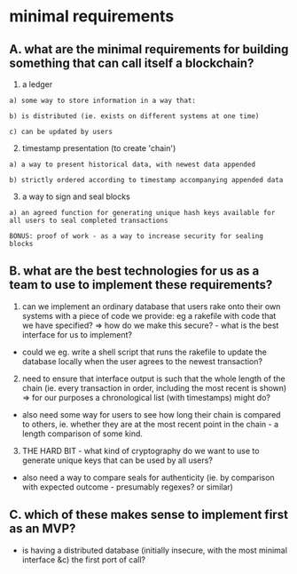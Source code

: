 # minimal requirements

## A. what are the minimal requirements for building something that can call itself a blockchain?

  1) a ledger

    a) some way to store information in a way that:

    b) is distributed (ie. exists on different systems at one time)

    c) can be updated by users

  2) timestamp presentation (to create 'chain')

    a) a way to present historical data, with newest data appended

    b) strictly ordered according to timestamp accompanying appended data

  3) a way to sign and seal blocks

    a) an agreed function for generating unique hash keys available for all users to seal completed transactions

    BONUS: proof of work - as a way to increase security for sealing blocks

## B. what are the best technologies for us as a team to use to implement these requirements?

  1) can we implement an ordinary database that users rake onto their own systems with a piece of code we provide: eg a rakefile with code that we have specified? => how do we make this secure? - what is the best interface for us to implement?

  - could we eg. write a shell script that runs the rakefile to update the database locally when the user agrees to the newest transaction?

  2) need to ensure that interface output is such that the whole length of the chain (ie. every transaction in order, including the most recent is shown) => for our purposes a chronological list (with timestamps) might do?

  - also need some way for users to see how long their chain is compared to others, ie. whether they are at the most recent point in the chain - a length comparison of some kind.

  3) THE HARD BIT - what kind of cryptography do we want to use to generate unique keys that can be used by all users?

  - also need a way to compare seals for authenticity (ie. by comparison with expected outcome - presumably regexes? or similar)


## C. which of these makes sense to implement first as an MVP?

- is having a distributed database (initially insecure, with the most minimal interface &c) the first port of call?
